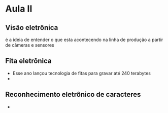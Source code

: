 # Aula II

## Visão eletrônica

é a ideia de entender o que esta acontecendo na linha de produção a partir de câmeras e sensores

## Fita eletrônica

- Esse ano lançou tecnologia de fitas para gravar até 240 terabytes
- 

## Reconhecimento eletrônico de caracteres

- 